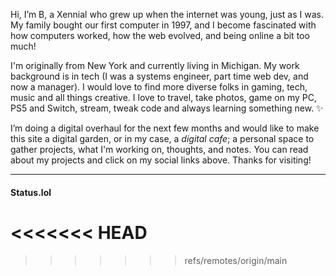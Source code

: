 Hi, I’m B, a Xennial who grew up when the internet was young, just as I was. My family bought our first computer in 1997, and I become fascinated with how computers worked, how the web evolved, and being online a bit too much!

I'm originally from New York and currently living in Michigan.  My work background is in tech (I was a systems engineer, part time web dev, and now a manager). I would love to find more diverse folks in gaming, tech, music and all things creative. I love to travel, take photos, game on my PC, PS5 and Switch, stream, tweak code and always learning something new. ✨

I’m doing a digital overhaul for the next few months and would like to make this site a digital garden, or in my case, a _digital cafe_; a personal space to gather projects, what I'm working on, thoughts, and notes. You can read about my projects and click on my social links above. Thanks for visiting!
<hr>

#### <i class="omg-icon omg-prami"></i> Status.lol

<script src="https://status.lol/binarydigit.js?time&link&no-emoji"></script>
<<<<<<< HEAD
=======
</small>

>>>>>>> refs/remotes/origin/main
